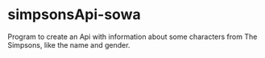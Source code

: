 # simpsonsApi-sowa
Program to create an Api with information about some characters from The Simpsons, like the name and gender.
